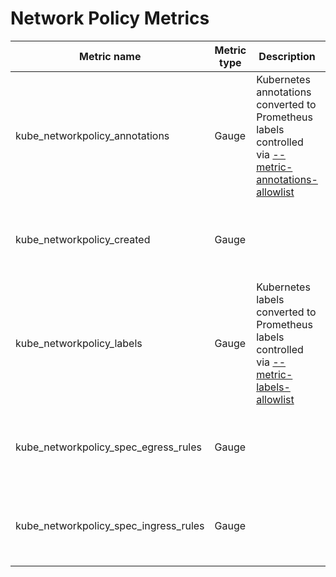 # Network Policy Metrics


| Metric name                           | Metric type | Description                                                                                                               | Labels/tags                                                                   | Status       |
| ------------------------------------- | ----------- | ------------------------------------------------------------------------------------------------------------------------- | ----------------------------------------------------------------------------- | ------------ |
| kube_networkpolicy_annotations        | Gauge       | Kubernetes annotations converted to Prometheus labels controlled via [--metric-annotations-allowlist](./cli-arguments.md) | `namespace`=&lt;namespace name&gt; `networkpolicy`=&lt;networkpolicy name&gt; | EXPERIMENTAL |
| kube_networkpolicy_created            | Gauge       |                                                                                                                           | `namespace`=&lt;namespace name&gt; `networkpolicy`=&lt;networkpolicy name&gt; | EXPERIMENTAL |
| kube_networkpolicy_labels             | Gauge       | Kubernetes labels converted to Prometheus labels controlled via [--metric-labels-allowlist](./cli-arguments.md)           | `namespace`=&lt;namespace name&gt; `networkpolicy`=&lt;networkpolicy name&gt; | EXPERIMENTAL |
| kube_networkpolicy_spec_egress_rules  | Gauge       |                                                                                                                           | `namespace`=&lt;namespace name&gt; `networkpolicy`=&lt;networkpolicy name&gt; | EXPERIMENTAL |
| kube_networkpolicy_spec_ingress_rules | Gauge       |                                                                                                                           | `namespace`=&lt;namespace name&gt; `networkpolicy`=&lt;networkpolicy name&gt; | EXPERIMENTAL |

